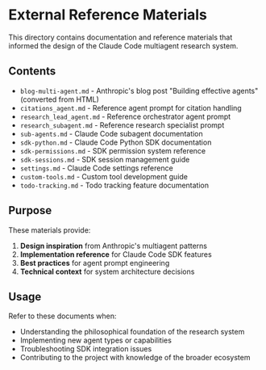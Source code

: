 # External Reference Materials

This directory contains documentation and reference materials that informed the design of the Claude Code multiagent research system.

## Contents

- `blog-multi-agent.md` - Anthropic's blog post "Building effective agents" (converted from HTML)
- `citations_agent.md` - Reference agent prompt for citation handling
- `research_lead_agent.md` - Reference orchestrator agent prompt
- `research_subagent.md` - Reference research specialist prompt
- `sub-agents.md` - Claude Code subagent documentation
- `sdk-python.md` - Claude Code Python SDK documentation
- `sdk-permissions.md` - SDK permission system reference
- `sdk-sessions.md` - SDK session management guide
- `settings.md` - Claude Code settings reference
- `custom-tools.md` - Custom tool development guide
- `todo-tracking.md` - Todo tracking feature documentation

## Purpose

These materials provide:
1. **Design inspiration** from Anthropic's multiagent patterns
2. **Implementation reference** for Claude Code SDK features
3. **Best practices** for agent prompt engineering
4. **Technical context** for system architecture decisions

## Usage

Refer to these documents when:
- Understanding the philosophical foundation of the research system
- Implementing new agent types or capabilities
- Troubleshooting SDK integration issues
- Contributing to the project with knowledge of the broader ecosystem